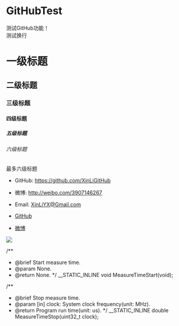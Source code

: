 # GitHubTest

测试GitHub功能！<br>
测试换行

#       一级标题

##      二级标题

###     三级标题

####    四级标题

#####   五级标题

######  六级标题

最多六级标题

* GitHub: https://github.com/XinLiGitHub
* 微博: http://weibo.com/3907146267
* Email: XinLiYX@Gmail.com

* [GitHub](https://github.com/XinLiGitHub)
* [微博](http://weibo.com/3907146267)

![](https://github.com/XinLiGitHub/GitHubTest/raw/master/weibo.png)

/**
  * @brief  Start measure time.
  * @param  None.
  * @return None.
  */
__STATIC_INLINE void MeasureTimeStart(void);

/**
  * @brief  Stop measure time.
  * @param  [in] clock: System clock frequency(unit: MHz).
  * @return Program run time(unit: us).
  */
__STATIC_INLINE double MeasureTimeStop(uint32_t clock);
